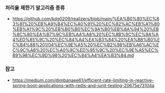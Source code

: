 


### 처리율 제한기 알고리즘 종류

- https://github.com/kdg0209/realizers/blob/main/%EA%B0%80%EC%83%81%20%EB%A9%B4%EC%A0%91%20%EC%82%AC%EB%A1%80%EB%A1%9C%20%EB%B0%B0%EC%9A%B0%EB%8A%94%20%EB%8C%80%EA%B7%9C%EB%AA%A8%20%EC%8B%9C%EC%8A%A4%ED%85%9C%20%EC%84%A4%EA%B3%84%20%EA%B8%B0%EC%B4%88%201/04%EC%9E%A5%20%EC%B2%98%EB%A6%AC%EC%9C%A8%20%EC%A0%9C%ED%95%9C%20%EC%9E%A5%EC%B9%98%EC%9D%98%20%EC%84%A4%EA%B3%84.md

### 참고

- https://medium.com/@mbanaee61/efficient-rate-limiting-in-reactive-spring-boot-applications-with-redis-and-junit-testing-20675e73104a